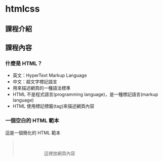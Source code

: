 # htmlcss

## 課程介紹

## 課程內容

### 什麼是 HTML？
* 英文：HyperText Markup Language
* 中文：超文字標記語言
* 用來描述網頁的一種語法標準
* HTML 不是程式語言(programming language)，是一種標記語言(markup language)
* HTML 使用標記標籤(tag)來描述網頁內容

### 一個空白的 HTML 範本

這是一個簡化的 HTML 範本

>    <html>
>    <head>
>      <title>這是網頁標題只能放文字</title>  
>    </head>
>    <body>
>      這裡放網頁內容
>    </body>
>    </html>
